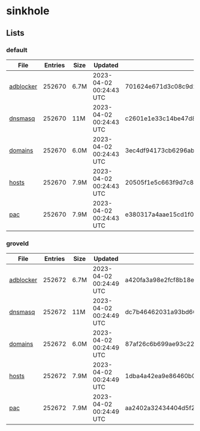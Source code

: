 # sinkhole

## Lists

### default

|File|Entries|Size|Updated|Hash|
|-|-|-|-|-|
|[adblocker](https://raw.githubusercontent.com/groveld/sinkhole/lists/default/adblocker.txt)|252670|6.7M|2023-04-02 00:24:43 UTC|701624e671d3c08c9d2edc670067db52570581517c550e8c08726368b02ccb38|
|[dnsmasq](https://raw.githubusercontent.com/groveld/sinkhole/lists/default/dnsmasq.txt)|252670|11M|2023-04-02 00:24:43 UTC|c2601e1e33c14be47d831e3dadffe2c74841224a33021db4020c8be1971dccd9|
|[domains](https://raw.githubusercontent.com/groveld/sinkhole/lists/default/domains.txt)|252670|6.0M|2023-04-02 00:24:43 UTC|3ec4df94173cb6296ab7e993aa3672a34395854d64719eaab1a230204cf2ac46|
|[hosts](https://raw.githubusercontent.com/groveld/sinkhole/lists/default/hosts.txt)|252670|7.9M|2023-04-02 00:24:43 UTC|20505f1e5c663f9d7c8931098dd2a804ec8a8a3276b11719a95c4585c636fc58|
|[pac](https://raw.githubusercontent.com/groveld/sinkhole/lists/default/pac.txt)|252670|7.9M|2023-04-02 00:24:43 UTC|e380317a4aae15cd1f09e066e791dca31f4062dccbe2cda8badc893f0d8e6ead|

### groveld

|File|Entries|Size|Updated|Hash|
|-|-|-|-|-|
|[adblocker](https://raw.githubusercontent.com/groveld/sinkhole/lists/groveld/adblocker.txt)|252672|6.7M|2023-04-02 00:24:49 UTC|a420fa3a98e2fcf8b18e3bdc8b529c981d83ab0d85a1ca5c2003242bbf67add6|
|[dnsmasq](https://raw.githubusercontent.com/groveld/sinkhole/lists/groveld/dnsmasq.txt)|252672|11M|2023-04-02 00:24:49 UTC|dc7b46462031a93bd66d7081bfdc2c4692d0d6cb08c3461f33982649fd217d55|
|[domains](https://raw.githubusercontent.com/groveld/sinkhole/lists/groveld/domains.txt)|252672|6.0M|2023-04-02 00:24:49 UTC|87af26c6b699ae93c2211b4791058c6786c244dedd730b9889806321606cc74f|
|[hosts](https://raw.githubusercontent.com/groveld/sinkhole/lists/groveld/hosts.txt)|252672|7.9M|2023-04-02 00:24:49 UTC|1dba4a42ea9e86460b0eb950836b01253d9661260a1a16e93ce4906321ce68b0|
|[pac](https://raw.githubusercontent.com/groveld/sinkhole/lists/groveld/pac.txt)|252672|7.9M|2023-04-02 00:24:49 UTC|aa2402a32434404d5f2df8b0ec2b20361d8fee46b68980ef18805f3fc11239fe|
